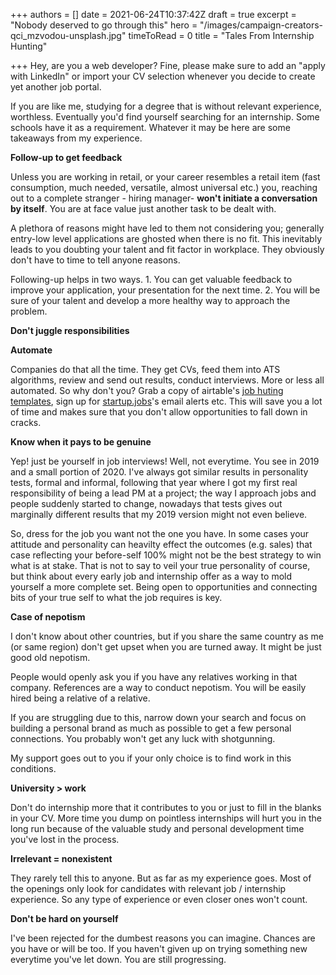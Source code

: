+++
authors = []
date = 2021-06-24T10:37:42Z
draft = true
excerpt = "Nobody deserved to go through this"
hero = "/images/campaign-creators-qci_mzvodou-unsplash.jpg"
timeToRead = 0
title = "Tales From Internship Hunting"

+++
Hey, are you a web developer? Fine, please make sure to add an "apply with LinkedIn" or import your CV selection whenever you decide to create yet another job portal.

If you are like me, studying for a degree that is without relevant experience, worthless. Eventually you'd find yourself searching for an internship. Some schools have it as a requirement. Whatever it may be here are some takeaways from my experience.

**Follow-up to get feedback**

Unless you are working in retail, or your career resembles a retail item (fast consumption, much needed, versatile, almost universal etc.) you, reaching out to a complete stranger - hiring manager- **won't initiate a conversation by itself**. You are at face value just another task to be dealt with.

A plethora of reasons might have led to them not considering you; generally entry-low level applications are ghosted when there is no fit. This inevitably leads to you doubting your talent and fit factor in workplace. They obviously don't have to time to tell anyone reasons.

Following-up helps in two ways. 1. You can get valuable feedback to improve your application, your presentation for the next time. 2. You will be sure of your talent and develop a more healthy way to approach the problem.

**Don't juggle responsibilities**

**Automate**

Companies do that all the time. They get CVs, feed them into ATS algorithms, review and send out results, conduct interviews. More or less all automated. So why don't you? Grab a copy of airtable's [job huting templates](https://airtable.com/templates/education/expvtfBrVBr0jxcwE/student-job-search), sign up for [startup.jobs](https://startup.jobs)'s email alerts etc. This will save you a lot of time and makes sure that you don't allow opportunities to fall down in cracks.

**Know when it pays to be genuine**

Yep! just be yourself in job interviews! Well, not everytime. You see in 2019 and a small portion of 2020. I've always got similar results in personality tests, formal and informal, following that year where I got my first real responsibility of being a lead PM at a project; the way I approach jobs and people suddenly started to change, nowadays that tests gives out marginally different results that my 2019 version might not even believe.

So, dress for the job you want not the one you have. In some cases your attitude and personality can heavilty effect the outcomes (e.g. sales) that case reflecting your before-self 100% might not be the best strategy to win what is at stake. That is not to say to veil your true personality of course, but think about every early job and internship offer as a way to mold yourself a more complete set. Being open to opportunities and connecting bits of your true self to what the job requires is key.

**Case of nepotism**

I don't know about other countries, but if you share the same country as me (or same region) don't get upset when you are turned away. It might be just good old nepotism.

People would openly ask you if you have any relatives working in that company. References are a way to conduct nepotism. You will be easily hired being a relative of a relative.

If you are struggling due to this, narrow down your search and focus on building a personal brand as much as possible to get a few personal connections. You probably won't get any luck with shotgunning.

My support goes out to you if your only choice is to find work in this conditions.

**University > work**

Don't do internship more that it contributes to you or just to fill in the blanks in your CV. More time you dump on pointless internships will hurt you in the long run because of the valuable study and personal development time you've lost in the process.

**Irrelevant = nonexistent**

They rarely tell this to anyone. But as far as my experience goes. Most of the openings only look for candidates with relevant job / internship experience. So any type of experience or even closer ones won't count.

**Don't be hard on yourself**

I've been rejected for the dumbest reasons you can imagine. Chances are you have or will be too. If you haven't given up on trying something new everytime you've let down. You are still progressing.
